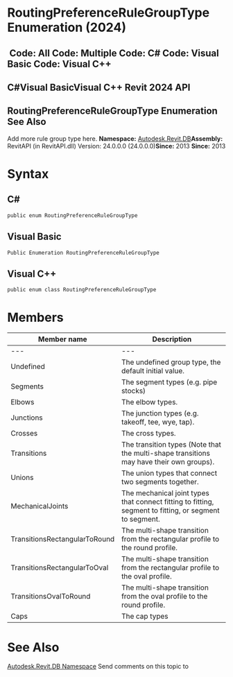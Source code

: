 # RoutingPreferenceRuleGroupType Enumeration (2024)

﻿
 Code: All Code: Multiple Code: C# Code: Visual Basic Code: Visual C++   
---  
C#Visual BasicVisual C++
Revit 2024 API  
---  
RoutingPreferenceRuleGroupType Enumeration  
See Also  
---  
Add more rule group type here. 
**Namespace:** [Autodesk.Revit.DB](87546ba7-461b-c646-cbb1-2cb8f5bff8b2.md "Autodesk.Revit.DB Namespace")**Assembly:** RevitAPI (in RevitAPI.dll) Version: 24.0.0.0 (24.0.0.0)**Since:** 2013 **Since:** 2013 
# Syntax
C#  
---  
```text
public enum RoutingPreferenceRuleGroupType
```
  
Visual Basic  
---  
```text
Public Enumeration RoutingPreferenceRuleGroupType
```
  
Visual C++  
---  
```text
public enum class RoutingPreferenceRuleGroupType
```
  
# Members
| Member name | Description |
| --- | --- |
| --- | --- |
| Undefined | The undefined group type, the default initial value. |
| Segments | The segment types (e.g. pipe stocks) |
| Elbows | The elbow types. |
| Junctions | The junction types (e.g. takeoff, tee, wye, tap). |
| Crosses | The cross types. |
| Transitions | The transition types (Note that the multi-shape transitions may have their own groups). |
| Unions | The union types that connect two segments together. |
| MechanicalJoints | The mechanical joint types that connect fitting to fitting, segment to fitting, or segment to segment. |
| TransitionsRectangularToRound | The multi-shape transition from the rectangular profile to the round profile. |
| TransitionsRectangularToOval | The multi-shape transition from the rectangular profile to the oval profile. |
| TransitionsOvalToRound | The multi-shape transition from the oval profile to the round profile. |
| Caps | The cap types |

# See Also
[Autodesk.Revit.DB Namespace](87546ba7-461b-c646-cbb1-2cb8f5bff8b2.md "Autodesk.Revit.DB Namespace")
Send comments on this topic to 